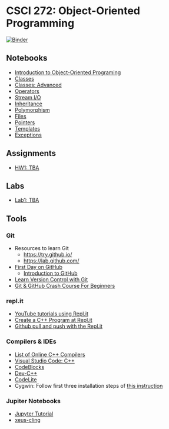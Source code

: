 # CSCI 272: Object-Oriented Programming

[![Binder](https://mybinder.org/badge_logo.svg)](https://mybinder.org/v2/gh/wildart/CSCI272/main)

## Notebooks

- [Introduction to Object-Oriented Programing](https://nbviewer.jupyter.org/github/wildart/CSCI272/blob/main/notebooks/Into-to-OOP.ipynb)
- [Classes](https://nbviewer.jupyter.org/github/wildart/CSCI272/blob/main/notebooks/Classes.ipynb)
- [Classes: Advanced](https://nbviewer.jupyter.org/github/wildart/CSCI272/blob/main/notebooks/Classes-Advanced.ipynb)
- [Operators](https://nbviewer.jupyter.org/github/wildart/CSCI272/blob/main/notebooks/Operators.ipynb)
- [Stream I/O](https://nbviewer.jupyter.org/github/wildart/CSCI272/blob/main/notebooks/Streams.ipynb)
- [Inheritance](pdf/Inheritance.pdf)
- [Polymorphism](https://nbviewer.jupyter.org/github/wildart/CSCI272/blob/main/notebooks/Polymorphism.ipynb)
- [Files](https://nbviewer.jupyter.org/github/wildart/CSCI272/blob/main/notebooks/Files.ipynb)
- [Pointers](https://nbviewer.jupyter.org/github/wildart/CSCI272/blob/main/notebooks/Pointers.ipynb)
- [Templates](https://nbviewer.jupyter.org/github/wildart/CSCI272/blob/main/notebooks/Templates.ipynb)
- [Exceptions](https://nbviewer.jupyter.org/github/wildart/CSCI272/blob/main/notebooks/Exeptions.ipynb)


## Assignments

- [HW1: TBA]()

## Labs

- [Lab1: TBA]()

## Tools

### Git
- Resources to learn Git
    - https://try.github.io/
    - https://lab.github.com/
- [First Day on GitHub](https://lab.github.com/githubtraining/first-day-on-github)
    - [Introduction to GitHub](https://lab.github.com/githubtraining/introduction-to-github)
- [Learn Version Control with Git](https://www.git-tower.com/learn/git/videos/)
- [Git & GitHub Crash Course For Beginners](https://youtu.be/SWYqp7iY_Tc)

### repl.it

- [YouTube tutorials using Repl.it](https://blog.repl.it/youtube)
- [Create a C++ Program at Repl.it](https://youtu.be/OJMk0w6m2R8)
- [Github pull and push with the Repl.it](https://youtu.be/r-0ioVXRcxg)


### Compilers & IDEs

- [List of Online C++ Compilers](https://arnemertz.github.io/online-compilers/)
- [Visual Studio Code: C++](https://code.visualstudio.com/docs/languages/cpp)
- [CodeBlocks](http://www.codeblocks.org/)
- [Dev-C++](https://www.bloodshed.net/devcpp.html)
- [CodeLite](https://codelite.org/)
- Cygwin: Follow first three installation steps of [this instruction](https://warwick.ac.uk/fac/sci/moac/people/students/peter_cock/cygwin/)

### Jupiter Notebooks

- [Jupyter Tutorial](https://www.tutorialspoint.com/jupyter/index.htm)
- [xeus-cling](https://xeus-cling.readthedocs.io/en/latest/)
